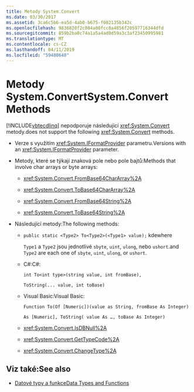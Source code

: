 ```yaml
---
title: Metody System.Convert
ms.date: 03/30/2017
ms.assetid: 3ca6c5b6-ea5d-4ab0-b675-f082135b342c
ms.openlocfilehash: 9836820f2c084a80fcc0a4856f20597716344dfd
ms.sourcegitcommit: 859b2ba0c74a1a5a4ad0d59a3c3af23450995981
ms.translationtype: MT
ms.contentlocale: cs-CZ
ms.lasthandoff: 04/11/2019
ms.locfileid: "59480648"
---
```

# <a name="systemconvert-methods"></a><span data-ttu-id="09702-102">Metody System.Convert</span><span class="sxs-lookup"><span data-stu-id="09702-102">System.Convert Methods</span></span>

[!INCLUDE[vbtecdlinq](../../../../../../includes/vbtecdlinq-md.md)] <span data-ttu-id="09702-103">nepodporuje následující <xref:System.Convert> metody.</span><span class="sxs-lookup"><span data-stu-id="09702-103">does not support the following <xref:System.Convert> methods.</span></span>

- <span data-ttu-id="09702-104">Verze s využitím <xref:System.IFormatProvider> parametru.</span><span class="sxs-lookup"><span data-stu-id="09702-104">Versions with an <xref:System.IFormatProvider> parameter.</span></span>

- <span data-ttu-id="09702-105">Metody, které se týkají znaková pole nebo pole bajtů:</span><span class="sxs-lookup"><span data-stu-id="09702-105">Methods that involve char arrays or byte arrays:</span></span>

  - <xref:System.Convert.FromBase64CharArray%2A>

  - <xref:System.Convert.ToBase64CharArray%2A>

  - <xref:System.Convert.FromBase64String%2A>

  - <xref:System.Convert.ToBase64String%2A>

- <span data-ttu-id="09702-106">Následující metody:</span><span class="sxs-lookup"><span data-stu-id="09702-106">The following methods:</span></span>

  - `public static <Type2> To<Type2>(<Type1> value);` <span data-ttu-id="09702-107">kde</span><span class="sxs-lookup"><span data-stu-id="09702-107">where</span></span>

    `Type1` <span data-ttu-id="09702-108">a `Type2` jsou jednotlivé `sbyte`, `uint`, `ulong`, nebo `ushort`.</span><span class="sxs-lookup"><span data-stu-id="09702-108">and `Type2` are each one of `sbyte`, `uint`, `ulong`, or `ushort`.</span></span>

  - <span data-ttu-id="09702-109">C#:</span><span class="sxs-lookup"><span data-stu-id="09702-109">C#:</span></span>

    `int To<int type>(string value, int fromBase),`

    `ToString(... value, int toBase)`

  - <span data-ttu-id="09702-110">Visual Basic:</span><span class="sxs-lookup"><span data-stu-id="09702-110">Visual Basic:</span></span>

    `Function To(Of [Numeric])(value as String, fromBase As Integer)`

    `As [Numeric], ToString( value As …, toBase As Integer)`

  - <xref:System.Convert.IsDBNull%2A>

  - <xref:System.Convert.GetTypeCode%2A>

  - <xref:System.Convert.ChangeType%2A>

## <a name="see-also"></a><span data-ttu-id="09702-111">Viz také:</span><span class="sxs-lookup"><span data-stu-id="09702-111">See also</span></span>

- [<span data-ttu-id="09702-112">Datové typy a funkce</span><span class="sxs-lookup"><span data-stu-id="09702-112">Data Types and Functions</span></span>](../../../../../../docs/framework/data/adonet/sql/linq/data-types-and-functions.md)
